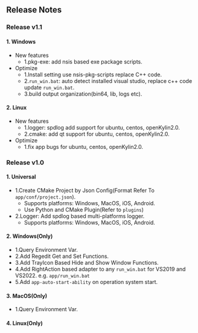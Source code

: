 ## Release Notes

### Release v1.1
#### 1. Windows
- New features
    * 1.pkg-exe: add nsis based exe package scripts.
- Optimize
    * 1.Install setting use nsis-pkg-scripts replace C++ code.
    * 2.`run_win.bat`: auto detect installed visual studio, replace c++ code update `run_win.bat`.
    * 3.build output organization(bin64, lib, logs etc).

#### 2. Linux
- New features
    * 1.logger: spdlog add support for ubuntu, centos, openKylin2.0.
    * 2.cmake: add qt support for ubuntu, centos, openKylin2.0.
- Optimize
    * 1.fix app bugs for ubuntu, centos, openKylin2.0.


### Release v1.0

#### 1. Universal
- 1.Create CMake Project by Json Config(Format Refer To `app/conf/project.json`). 
    * Supports platforms: Windows, MacOS, iOS, Android.
    * Use Python and CMake Plugin(Refer to `plugins`)
- 2.Logger: Add spdlog based multi-platforms logger. 
    * Supports platforms: Windows, MacOS, iOS, Android.

#### 2. Windows(Only)
- 1.Query Environment Var.
- 2.Add Regedit Get and Set Functions.
- 3.Add TrayIcon Based Hide and Show Window Functions.
- 4.Add RightAction based adapter to any `run_win.bat` for VS2019 and VS2022. e.g. `app/run_win.bat`
- 5.Add `app-auto-start-ability` on operation system start.

#### 3. MacOS(Only)
- 1.Query Environment Var.

#### 4. Linux(Only)
